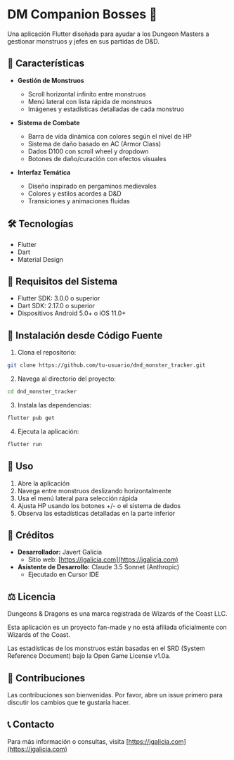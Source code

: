 # DM Companion Bosses 🐉

Una aplicación Flutter diseñada para ayudar a los Dungeon Masters a gestionar monstruos y jefes en sus partidas de D&D.

## 🌟 Características

- **Gestión de Monstruos**
  - Scroll horizontal infinito entre monstruos
  - Menú lateral con lista rápida de monstruos
  - Imágenes y estadísticas detalladas de cada monstruo

- **Sistema de Combate**
  - Barra de vida dinámica con colores según el nivel de HP
  - Sistema de daño basado en AC (Armor Class)
  - Dados D100 con scroll wheel y dropdown
  - Botones de daño/curación con efectos visuales

- **Interfaz Temática**
  - Diseño inspirado en pergaminos medievales
  - Colores y estilos acordes a D&D
  - Transiciones y animaciones fluidas

## 🛠️ Tecnologías

- Flutter
- Dart
- Material Design

## 📱 Requisitos del Sistema

- Flutter SDK: 3.0.0 o superior
- Dart SDK: 2.17.0 o superior
- Dispositivos Android 5.0+ o iOS 11.0+

## 🚀 Instalación desde Código Fuente

1. Clona el repositorio:
```bash
git clone https://github.com/tu-usuario/dnd_monster_tracker.git
```

2. Navega al directorio del proyecto:
```bash
cd dnd_monster_tracker
```

3. Instala las dependencias:
```bash
flutter pub get
```

4. Ejecuta la aplicación:
```bash
flutter run
```

## 📖 Uso

1. Abre la aplicación
2. Navega entre monstruos deslizando horizontalmente
3. Usa el menú lateral para selección rápida
4. Ajusta HP usando los botones +/- o el sistema de dados
5. Observa las estadísticas detalladas en la parte inferior

## 👥 Créditos

- **Desarrollador:** Javert Galicia
  - Sitio web: [https://jgalicia.com](https://jgalicia.com)
- **Asistente de Desarrollo:** Claude 3.5 Sonnet (Anthropic)
  - Ejecutado en Cursor IDE

## ⚖️ Licencia

Dungeons & Dragons es una marca registrada de Wizards of the Coast LLC.

Esta aplicación es un proyecto fan-made y no está afiliada oficialmente con Wizards of the Coast.

Las estadísticas de los monstruos están basadas en el SRD (System Reference Document) bajo la Open Game License v1.0a.

## 🤝 Contribuciones

Las contribuciones son bienvenidas. Por favor, abre un issue primero para discutir los cambios que te gustaría hacer.

## 📞 Contacto

Para más información o consultas, visita [https://jgalicia.com](https://jgalicia.com)
